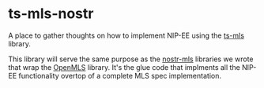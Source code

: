 # ts-mls-nostr
A place to gather thoughts on how to implement NIP-EE using the [ts-mls](https://github.com/LukaJCB/ts-mls) library. 

This library will serve the same purpose as the [nostr-mls](https://github.com/rust-nostr/nostr/tree/master/mls) libraries we wrote that wrap the [OpenMLS](https://github.com/openmls/openmls) library. It's the glue code that implments all the NIP-EE functionality overtop of a complete MLS spec implementation.
